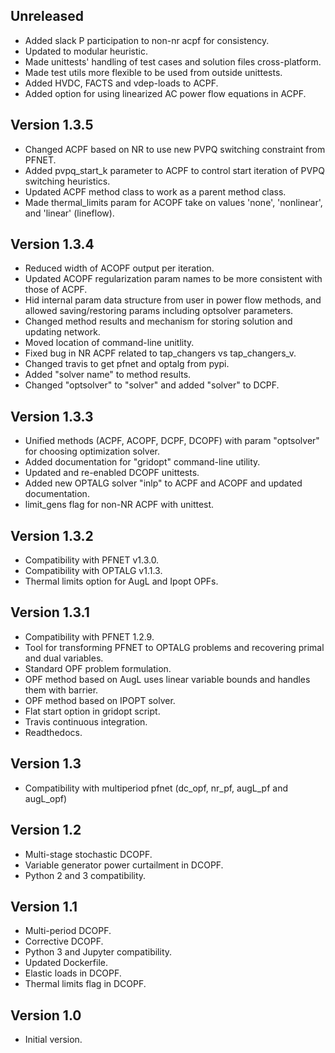 Unreleased
----------
* Added slack P participation to non-nr acpf for consistency.
* Updated to modular heuristic.
* Made unittests' handling of test cases and solution files cross-platform.
* Made test utils more flexible to be used from outside unittests.
* Added HVDC, FACTS and vdep-loads to ACPF.
* Added option for using linearized AC power flow equations in ACPF. 

Version 1.3.5
-------------
* Changed ACPF based on NR to use new PVPQ switching constraint from PFNET.
* Added pvpq_start_k parameter to ACPF to control start iteration of PVPQ switching heuristics.
* Updated ACPF method class to work as a parent method class.
* Made thermal_limits param for ACOPF take on values 'none', 'nonlinear', and 'linear' (lineflow).

Version 1.3.4
-------------
* Reduced width of ACOPF output per iteration.
* Updated ACOPF regularization param names to be more consistent with those of ACPF.
* Hid internal param data structure from user in power flow methods, and allowed saving/restoring params including optsolver parameters.
* Changed method results and mechanism for storing solution and updating network.
* Moved location of command-line unitlity.
* Fixed bug in NR ACPF related to tap_changers vs tap_changers_v.
* Changed travis to get pfnet and optalg from pypi.
* Added "solver name" to method results.
* Changed "optsolver" to "solver" and added "solver" to DCPF.

Version 1.3.3
-------------
* Unified methods (ACPF, ACOPF, DCPF, DCOPF) with param "optsolver" for choosing optimization solver.
* Added documentation for "gridopt" command-line utility.
* Updated and re-enabled DCOPF unittests.
* Added new OPTALG solver "inlp" to ACPF and ACOPF and updated documentation.
* limit_gens flag for non-NR ACPF with unittest.

Version 1.3.2
-------------
* Compatibility with PFNET v1.3.0.
* Compatibility with OPTALG v1.1.3.
* Thermal limits option for AugL and Ipopt OPFs.

Version 1.3.1
-------------
* Compatibility with PFNET 1.2.9.
* Tool for transforming PFNET to OPTALG problems and recovering primal and dual variables.
* Standard OPF problem formulation.
* OPF method based on AugL uses linear variable bounds and handles them with barrier.
* OPF method based on IPOPT solver.
* Flat start option in gridopt script.
* Travis continuous integration.
* Readthedocs.

Version 1.3
-----------
* Compatibility with multiperiod pfnet (dc_opf, nr_pf, augL_pf and augL_opf)

Version 1.2
-----------
* Multi-stage stochastic DCOPF.
* Variable generator power curtailment in DCOPF.
* Python 2 and 3 compatibility.

Version 1.1
-----------
* Multi-period DCOPF.
* Corrective DCOPF.
* Python 3 and Jupyter compatibility.
* Updated Dockerfile.
* Elastic loads in DCOPF.
* Thermal limits flag in DCOPF.

Version 1.0
-----------
* Initial version.
